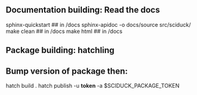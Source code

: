 ## Documentation building: Read the docs
sphinx-quickstart ## in /docs
sphinx-apidoc -o docs/source src/sciduck/
make clean ## in /docs
make html  ## in /docs

## Package building: hatchling
## Bump version of package then:
hatch build .
hatch publish -u __token__ -a $SCIDUCK_PACKAGE_TOKEN